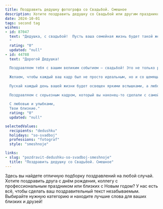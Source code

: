 ```yaml
---
title: Поздравить дедушку фотографа со Свадьбой. Смешное
description: Хотите поздравить дедушку со Свадьбой или другим праздником? Наш ИИ создаст незабываемое поздравление, а вы обязательно выделитесь среди других.  
date: 2024-10-01
tags: second tag
wishes:
- id: 87047
  text: "Дедушка, с свадьбой!  Пусть ваша семейная жизнь будет такой же яркой и незабываемой, как лучшие ваши свадебные фотографии (а я знаю, какие они)!  Надеюсь, вы не забыли зарядить фотоаппарат, чтобы запечатлеть все самые смешные и трогательные моменты этого дня!  Горько! (Но не очень, чтобы фото не смазались!)
  "
  rating: "0"
  updated: "null"
- id: 44788
  text: "Дорогой Дедушка!
  
  Поздравляем тебя с вашим великим событием — свадьбой! Это не только радуга на небосклоне отношений, но и отличная возможность пофотографировать незабываемые моменты с самыми важными людьми.
  
  Желаем, чтобы каждый ваш кадр был не просто идеальным, но и со щемящим юмором, ведь смех — это лучший фильтр для счастья! Пусть ваши совместные фотографии будут ловить не только моменты, но и блеск в глазах, которые видно даже с расстояния в пару километров!
  
  Пускай каждый день вашей жизни будет освещен яркими вспышками, а любовь — такой же крепкой, как твой штатив на фотосессии!
  
  Поздравляем с серьезным кадром, который вы наконец-то сделали с самой любимой моделью!
  
  С любовью и улыбками,
  Твои близкие."
  rating: "0"
  updated: "null"

selectedValues:
  recipients: "dedushku"
  holidays: "so-svadboj"
  professions: "fotograf"
  style: "smeshnoje"

links:
- slug: "pozdravit-dedushku-so-svadboj-smeshnoje"
  title: "Поздравить дедушку со Свадьбой. Смешное"
---
```


Здесь вы найдете отличную подборку поздравлений на любой случай.
Хотите поздравить друга с днём рождения, коллегу с профессиональным праздником или близких с Новым годом? У нас есть всё, чтобы сделать ваш поздравительный текст незабываемым. Выбирайте нужную категорию и находите лучшие слова для ваших близких и друзей!
